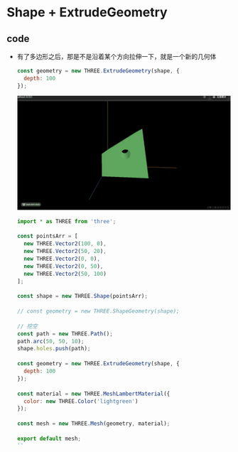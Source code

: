 # Shape + ExtrudeGeometry

## code

+ 有了多边形之后，那是不是沿着某个方向拉伸一下，就是一个新的几何体

  ```js
  const geometry = new THREE.ExtrudeGeometry(shape, {
    depth: 100
  });
  ```

  ![alt text](images/ExtrudeGeometry示例.png)

  ```js
  import * as THREE from 'three';

  const pointsArr = [
    new THREE.Vector2(100, 0),
    new THREE.Vector2(50, 20),
    new THREE.Vector2(0, 0),
    new THREE.Vector2(0, 50),
    new THREE.Vector2(50, 100)
  ];

  const shape = new THREE.Shape(pointsArr);

  // const geometry = new THREE.ShapeGeometry(shape);

  // 挖空
  const path = new THREE.Path();
  path.arc(50, 50, 10);
  shape.holes.push(path);

  const geometry = new THREE.ExtrudeGeometry(shape, {
    depth: 100
  });

  const material = new THREE.MeshLambertMaterial({
    color: new THREE.Color('lightgreen')
  });

  const mesh = new THREE.Mesh(geometry, material);

  export default mesh;
  ``
